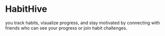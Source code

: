 # HabitHive
you track habits, visualize progress, and stay motivated by connecting with friends who can see your progress or join habit challenges.

